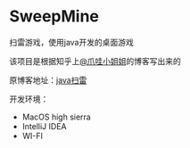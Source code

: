 # SweepMine
扫雷游戏，使用java开发的桌面游戏

该项目是根据知乎上[@爪哇小姐姐](https://www.zhihu.com/people/qian-li-xiao-y/activities5)的博客写出来的

原博客地址：[java扫雷](https://zhuanlan.zhihu.com/p/28187035)

开发环境：

- MacOS high sierra 
- IntelliJ IDEA
- WI-FI